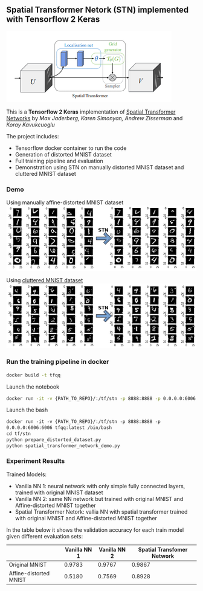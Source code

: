 ## Spatial Transformer Netork (STN) implemented with Tensorflow 2 Keras
  ![](pics/stn.png)

  This is a **Tensorflow 2 Keras** implementation of [Spatial Transformer Networks](https://arxiv.org/abs/1506.02025) by *Max Jaderberg, Karen Simonyan, Andrew Zisserman* and *Koray Kavukcuoglu*

  The project includes:
  * Tensorflow docker container to run the code
  * Generation of distorted MNIST dataset
  * Full training pipeline and evaluation
  * Demonstration using STN on manually distorted MNIST dataset and cluttered MNIST dataset 
  
### Demo 
Using manually affine-distorted MNIST dataset   
![](pics/distorted_and_undistorted_mnist.png)

Using [cluttered MNIST dataset](https://github.com/daviddao/spatial-transformer-tensorflow/blob/master/data/mnist_sequence1_sample_5distortions5x5.npz)   
![](pics/cluttered_and_uncluttered_mnist.png)

### Run the training pipeline in docker
```bash
docker build -t tfqq
```

Launch the notebook
```bash
docker run -it -v {PATH_TO_REPO}/:/tf/stn -p 8888:8888 -p 0.0.0.0:6006:6006 tfqq:latest
```

Launch the bash
```
docker run -it -v {PATH_TO_REPO}/:/tf/stn -p 8888:8888 -p 0.0.0.0:6006:6006 tfqq:latest /bin/bash 
cd tf/stn
python prepare_distorted_dataset.py
python spatial_transformer_network_demo.py
```


### Experiment Results
Trained Models:
 * Vanilla NN 1: neural network with only simple fully connected layers, trained with original MNIST dataset
 * Vanilla NN 2: same NN network but trained with original MNIST and Affine-distorted MNIST together
 * Spatial Transformer Netork: vallia NN with spatial transformer trained with original MNIST and Affine-distorted MNIST together

In the table below it shows the validation accuracy for each train model given different evaluation sets:

|                        | Vanilla NN 1 | Vanilla NN 2 | Spatial Transfomer Network |
|------------------------|--------------|--------------|----------------------------|
| Original MNIST         | 0.9783       | 0.9767       | 0.9867                     |
| Affine-distorted MNIST | 0.5180       | 0.7569       | 0.8928                     |
